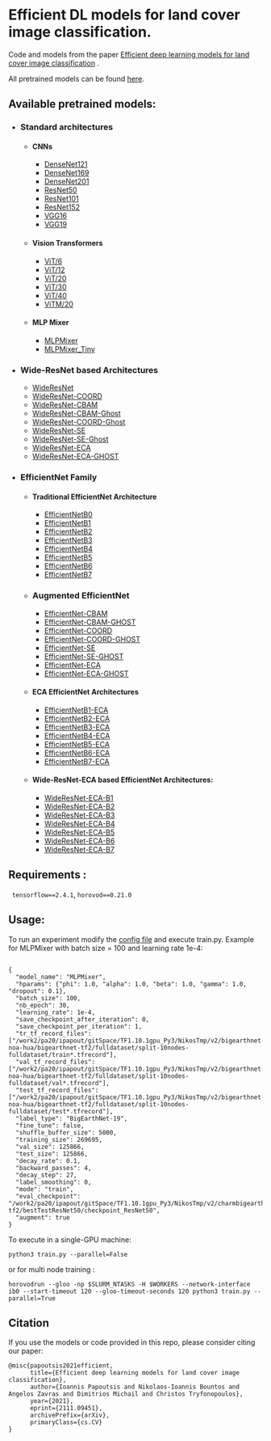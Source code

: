 
# Efficient DL models for land cover image classification.

Code and models from the paper [Efficient deep learning models for land cover image classification](https://arxiv.org/abs/2111.09451) .

All pretrained models can be found [here](https://www.dropbox.com/sh/8bzc1k1e2ejcb7f/AABLwOp_acItoOD7fubevlFKa?dl=0).

## Available pretrained models:
- ### Standard architectures
  - #### CNNs  
    - [DenseNet121](https://www.dropbox.com/s/idenhh7g4j3vapb/checkpoint_densenet121.zip?dl=0)
    - [DenseNet169](https://www.dropbox.com/s/qh6cnryod7uric7/checkpoint_DenseNet169.zip?dl=0)
    - [DenseNet201](https://www.dropbox.com/s/w0jdbzdamxfyti7/checkpoint_densenet201.zip?dl=0)
    - [ResNet50](https://www.dropbox.com/s/trsojsbjvlpt9jz/checkpoint_resnet50.zip?dl=0)
    - [ResNet101](https://www.dropbox.com/s/sn2s5xtqlq9721j/checkpoint_resnet101.zip?dl=0)
    - [ResNet152](https://www.dropbox.com/s/ukfsg9s8jxjdb64/checkpoint_resnet152.zip?dl=0)
    - [VGG16](https://www.dropbox.com/s/mxx7jm6pleb9ezu/checkpoint_vgg16.zip?dl=0)
    - [VGG19](https://www.dropbox.com/s/u86oos6i6vp0981/checkpoint_vgg19.zip?dl=0)
  - #### Vision Transformers
    - [ViT/6](https://www.dropbox.com/s/e7ae92x5vitp12e/checkpoint_vit_6.zip?dl=0)
    - [ViT/12](https://www.dropbox.com/s/awyw5uz59cu7rh4/checkpoint_vit_12.zip?dl=0)
    - [ViT/20](https://www.dropbox.com/s/nkmqvulbb9wbgdw/checkpoint_vit_20.zip?dl=0)
    - [ViT/30](https://www.dropbox.com/s/uaayeo2ep7mif3p/checkpoint_vit_30.zip?dl=0)
    - [ViT/40](https://www.dropbox.com/s/yyh8dqngk7j52cw/checkpoint_vit_40.zip?dl=0)
    - [ViTM/20](https://www.dropbox.com/s/4gtoqfjyar27g69/checkpoint_vit_m20.zip?dl=0)
  - #### MLP Mixer
    - [MLPMixer](https://www.dropbox.com/s/29lnfpwc0skkirl/checkpoint_MLPMixer.zip?dl=0)
    - [MLPMixer_Tiny](https://www.dropbox.com/s/lqs69eo512xkkt7/checkpoint_MLPMixer_Tiny.zip?dl=0)

-  ### Wide-ResNet based Architectures
    - [WideResNet](https://www.dropbox.com/s/g2dah9t9zpk5eda/checkpoint_WideResNet.zip?dl=0)
    - [WideResNet-COORD](https://www.dropbox.com/s/qf9n1i0a48uinez/checkpoint_WideResNet_COORD.zip?dl=0)
    - [WideResNet-CBAM](https://www.dropbox.com/s/ddif8bzfoohx2ap/checkpoint_WideResNet_CBAM.zip?dl=0)
    - [WideResNet-CBAM-Ghost](https://www.dropbox.com/s/ychczklu54ifigs/checkpoint_WideResNet_CBAM_GHOST.zip?dl=0)
    - [WideResNet-COORD-Ghost](https://www.dropbox.com/s/ychczklu54ifigs/checkpoint_WideResNet_CBAM_GHOST.zip?dl=0)
    - [WideResNet-SE](https://www.dropbox.com/s/9c6wykn88ettxfs/checkpoint_WideResNet_SE.zip?dl=0) 
    - [WideResNet-SE-Ghost](https://www.dropbox.com/s/9azmeuhfy1ukb52/checkpoint_WideResNet_SE_GHOST.zip?dl=0)
    - [WideResNet-ECA](https://www.dropbox.com/s/9hqv5xibnx719z0/checkpoint_WideResNet_ECA.zip?dl=0)
    - [WideResNet-ECA-GHOST](https://www.dropbox.com/s/51kzqsrdfhby26v/checkpoint_WideResNet_ECA_GHOST.zip?dl=0)


- ### EfficientNet Family
  - #### Traditional EfficientNet Architecture
    - [EfficientNetB0](https://www.dropbox.com/s/bex8c96r29c9c47/checkpoint_EfficientNetB0.zip?dl=0)
    - [EfficientNetB1](https://www.dropbox.com/s/hcvmq8abhl4qs5r/checkpoint_EfficientNetB1.zip?dl=0)
    - [EfficientNetB2](https://www.dropbox.com/s/hcvmq8abhl4qs5r/checkpoint_EfficientNetB1.zip?dl=0)
    - [EfficientNetB3](https://www.dropbox.com/s/onmted8umdqv9k9/checkpoint_EfficientNetB3.zip?dl=0)
    - [EfficientNetB4](https://www.dropbox.com/s/jtvncero96unys0/checkpoint_EfficientNetB4.zip?dl=0)
    - [EfficientNetB5](https://www.dropbox.com/s/yrj930z9y8ecogc/checkpoint_EfficientNetB5.zip?dl=0)
    - [EfficientNetB6](https://www.dropbox.com/s/qe3mtzrsv6zb4qx/checkpoint_EfficientNetB6.zip?dl=0)
    - [EfficientNetB7](https://www.dropbox.com/s/3x6q4869d2t537f/checkpoint_EfficientNetB7.zip?dl=0)
  
  - ### Augmented EfficientNet
    - [EfficientNet-CBAM](https://www.dropbox.com/s/nmd8agsr48fhzox/checkpoint_EfficientNet_CBAM.zip?dl=0)
    - [EfficientNet-CBAM-GHOST](https://www.dropbox.com/s/aqgn71agf9u44nx/checkpoint_EfficientNet_CBAM_GHOST.zip?dl=0)
    - [EfficientNet-COORD](https://www.dropbox.com/s/3i1rjwttsxfpqf3/checkpoint_EfficientNet_COORD.zip?dl=0)
    - [EfficientNet-COORD-GHOST](https://www.dropbox.com/s/5lp6ro9ewfcz0iq/checkpoint_EfficientNet_COORD_GHOST.zip?dl=0)
    - [EfficientNet-SE](https://www.dropbox.com/s/ubv3ke7qerm2nro/checkpoint_EfficientNet_SE.zip?dl=0)
    - [EfficientNet-SE-GHOST](https://www.dropbox.com/s/chagaeszrpgeg44/checkpoint_EfficientNet_SE_GHOST.zip?dl=0)
    - [EfficientNet-ECA](https://www.dropbox.com/s/fnhvuw2uze35tu4/checkpoint_EfficientNet_ECA.zip?dl=0)
    - [EfficientNet-ECA-GHOST](https://www.dropbox.com/s/3we70krnj06r00a/checkpoint_EfficientNet_ECA_GHOST.zip?dl=0)
    
  - #### ECA EfficientNet Architectures
    -  [EfficientNetB1-ECA](https://www.dropbox.com/s/6p1yqen3at9le2w/checkpoint_EfficientNet_ECA_B1.zip?dl=0) 
    -  [EfficientNetB2-ECA](https://www.dropbox.com/s/otfz71k9jpg93d7/checkpoint_EfficientNet_ECA_B2.zip?dl=0)
    -  [EfficientNetB3-ECA](https://www.dropbox.com/s/ncgls9ze7m9v0gn/checkpoint_EfficientNet_ECA_B3.zip?dl=0)
    -  [EfficientNetB4-ECA](https://www.dropbox.com/s/sn5pzw1eryzsid2/checkpoint_EfficientNet_ECA_B4.zip?dl=0)
    -  [EfficientNetB5-ECA](https://www.dropbox.com/s/piwgfovu9bwh91t/checkpoint_EfficientNet_ECA_B5.zip?dl=0)
    -  [EfficientNetB6-ECA](https://www.dropbox.com/s/ryc9hzggwyzmc7k/checkpoint_EfficientNet_ECA_B6.zip?dl=0)
    -  [EfficientNetB7-ECA](https://www.dropbox.com/s/s1a0c2363eh2j9t/checkpoint_EfficientNet_ECA_B7.zip?dl=0)
  
  -  #### Wide-ResNet-ECA based EfficientNet Architectures:
     - [WideResNet-ECA-B1](https://www.dropbox.com/s/pmril11fifyy299/checkpoint_WideResNet_ECA_B1.zip?dl=0)
     - [WideResNet-ECA-B2](https://www.dropbox.com/s/j0n9jzcwoh0u8t6/checkpoint_WideResNet_ECA_B2.zip?dl=0)
     - [WideResNet-ECA-B3](https://www.dropbox.com/s/w18ay6z05t79o9w/checkpoint_WideResNet_ECA_B3.zip?dl=0)
     - [WideResNet-ECA-B4](https://www.dropbox.com/s/tx05ebl3een4ye7/checkpoint_WideResNet_ECA_B4.zip?dl=0)
     - [WideResNet-ECA-B5](https://www.dropbox.com/s/ohnn76kp2byyttc/checkpoint_WideResNet_ECA_B5.zip?dl=0)
     - [WideResNet-ECA-B6](https://www.dropbox.com/s/gdtudop6dim55c5/checkpoint_WideResNet_ECA_B6.zip?dl=0)
     - [WideResNet-ECA-B7](https://www.dropbox.com/s/zh7gnkpvicxulto/checkpoint_WideResNet_ECA_B7.zip?dl=0)


## Requirements :

```  tensorflow==2.4.1 ```, ``` horovod==0.21.0  ```

## Usage:
  To run an experiment modify the [config file](configs/base.json) and execute train.py. Example for MLPMixer with batch size = 100 and learning rate 1e-4:
  ```

{
    "model_name": "MLPMixer",
    "hparams": {"phi": 1.0, "alpha": 1.0, "beta": 1.0, "gamma": 1.0, "dropout": 0.1},
    "batch_size": 100,
    "nb_epoch": 30,
    "learning_rate": 1e-4,
    "save_checkpoint_after_iteration": 0,
    "save_checkpoint_per_iteration": 1,
    "tr_tf_record_files": ["/work2/pa20/ipapout/gitSpace/TF1.10.1gpu_Py3/NikosTmp/v2/bigearthnet-noa-hua/bigearthnet-tf2/fulldataset/split-10nodes-fulldataset/train*.tfrecord"],
    "val_tf_record_files": ["/work2/pa20/ipapout/gitSpace/TF1.10.1gpu_Py3/NikosTmp/v2/bigearthnet-noa-hua/bigearthnet-tf2/fulldataset/split-10nodes-fulldataset/val*.tfrecord"],
    "test_tf_record_files": ["/work2/pa20/ipapout/gitSpace/TF1.10.1gpu_Py3/NikosTmp/v2/bigearthnet-noa-hua/bigearthnet-tf2/fulldataset/split-10nodes-fulldataset/test*.tfrecord"],
    "label_type": "BigEarthNet-19",
    "fine_tune": false,
    "shuffle_buffer_size": 5000,
    "training_size": 269695,
    "val_size": 125866,
    "test_size": 125866,
    "decay_rate": 0.1,
    "backward_passes": 4,
    "decay_step": 27,
    "label_smoothing": 0,
    "mode": "train",
    "eval_checkpoint": "/work2/pa20/ipapout/gitSpace/TF1.10.1gpu_Py3/NikosTmp/v2/charmbigearth/bigearthnet-tf2/bestTestResNet50/checkpoint_ResNet50",
    "augment": true
}

```

To execute in a single-GPU machine:
```
python3 train.py --parallel=False
```

or for multi node training : 
```
horovodrun --gloo -np $SLURM_NTASKS -H $WORKERS --network-interface ib0 --start-timeout 120 --gloo-timeout-seconds 120 python3 train.py --parallel=True
```

## Citation 

If you use the models or code provided in this repo, please consider citing our paper:
```
@misc{papoutsis2021efficient,
      title={Efficient deep learning models for land cover image classification}, 
      author={Ioannis Papoutsis and Nikolaos-Ioannis Bountos and Angelos Zavras and Dimitrios Michail and Christos Tryfonopoulos},
      year={2021},
      eprint={2111.09451},
      archivePrefix={arXiv},
      primaryClass={cs.CV}
}
```
